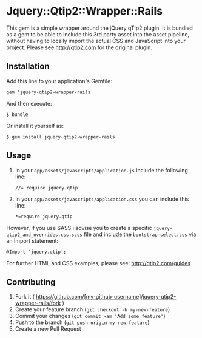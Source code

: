 # Jquery::Qtip2::Wrapper::Rails

This gem is a simple wrapper around the jQuery qTip2 plugin.
It is bundled as a gem to be able to include this 3rd party asset into the asset pipeline, without having to locally import the actual CSS and JavaScript into your project.
Please see http://qtip2.com for the original plugin.

## Installation

Add this line to your application's Gemfile:

    gem 'jquery-qtip2-wrapper-rails'

And then execute:

    $ bundle

Or install it yourself as:

    $ gem install jquery-qtip2-wrapper-rails

## Usage

1. In your `app/assets/javascripts/application.js` include the following line:

    `//= require jquery.qtip`

2. In your `app/assets/javascripts/application.css` you can include this line:
    
    `*=require jquery.qtip`

However, if you use SASS i advise you to create a specific `jquery-qtip2_and_overrides.css.scss` file
and include the `bootstrap-select.css` via an Import statement:
    
    @Import 'jquery.qtip';

For further HTML and CSS examples, please see: http://qtip2.com/guides

## Contributing

1. Fork it ( https://github.com/[my-github-username]/jquery-qtip2-wrapper-rails/fork )
2. Create your feature branch (`git checkout -b my-new-feature`)
3. Commit your changes (`git commit -am 'Add some feature'`)
4. Push to the branch (`git push origin my-new-feature`)
5. Create a new Pull Request
